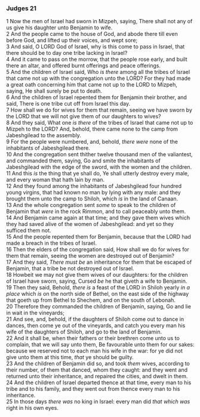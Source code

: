 ### Judges 21

1 Now the men of Israel had sworn in Mizpeh, saying, There shall not any of us give his daughter unto Benjamin to wife.  
2 And the people came to the house of God, and abode there till even before God, and lifted up their voices, and wept sore;  
3 And said, O LORD God of Israel, why is this come to pass in Israel, that there should be to day one tribe lacking in Israel?  
4 And it came to pass on the morrow, that the people rose early, and built there an altar, and offered burnt offerings and peace offerings.  
5 And the children of Israel said, Who *is there* among all the tribes of Israel that came not up with the congregation unto the LORD? For they had made a great oath concerning him that came not up to the LORD to Mizpeh, saying, He shall surely be put to death.  
6 And the children of Israel repented them for Benjamin their brother, and said, There is one tribe cut off from Israel this day.  
7 How shall we do for wives for them that remain, seeing we have sworn by the LORD that we will not give them of our daughters to wives?  
8 And they said, What one *is there* of the tribes of Israel that came not up to Mizpeh to the LORD? And, behold, there came none to the camp from Jabeshgilead to the assembly.  
9 For the people were numbered, and, behold, *there were* none of the inhabitants of Jabeshgilead there.  
10 And the congregation sent thither twelve thousand men of the valiantest, and commanded them, saying, Go and smite the inhabitants of Jabeshgilead with the edge of the sword, with the women and the children.  
11 And this *is* the thing that ye shall do, Ye shall utterly destroy every male, and every woman that hath lain by man.  
12 And they found among the inhabitants of Jabeshgilead four hundred young virgins, that had known no man by lying with any male: and they brought them unto the camp to Shiloh, which *is* in the land of Canaan.  
13 And the whole congregation sent *some* to speak to the children of Benjamin that *were* in the rock Rimmon, and to call peaceably unto them.  
14 And Benjamin came again at that time; and they gave them wives which they had saved alive of the women of Jabeshgilead: and yet so they sufficed them not.  
15 And the people repented them for Benjamin, because that the LORD had made a breach in the tribes of Israel.  
16 Then the elders of the congregation said, How shall we do for wives for them that remain, seeing the women are destroyed out of Benjamin?  
17 And they said, *There must be* an inheritance for them that be escaped of Benjamin, that a tribe be not destroyed out of Israel.  
18 Howbeit we may not give them wives of our daughters: for the children of Israel have sworn, saying, Cursed *be* he that giveth a wife to Benjamin.  
19 Then they said, Behold, *there is* a feast of the LORD in Shiloh yearly *in a place* which *is* on the north side of Bethel, on the east side of the highway that goeth up from Bethel to Shechem, and on the south of Lebonah.  
20 Therefore they commanded the children of Benjamin, saying, Go and lie in wait in the vineyards;  
21 And see, and, behold, if the daughters of Shiloh come out to dance in dances, then come ye out of the vineyards, and catch you every man his wife of the daughters of Shiloh, and go to the land of Benjamin.  
22 And it shall be, when their fathers or their brethren come unto us to complain, that we will say unto them, Be favourable unto them for our sakes: because we reserved not to each man his wife in the war: for ye did not give unto them at this time, *that* ye should be guilty.  
23 And the children of Benjamin did so, and took *them* wives, according to their number, of them that danced, whom they caught: and they went and returned unto their inheritance, and repaired the cities, and dwelt in them.  
24 And the children of Israel departed thence at that time, every man to his tribe and to his family, and they went out from thence every man to his inheritance.  
25 In those days *there was* no king in Israel: every man did *that which was* right in his own eyes.  

